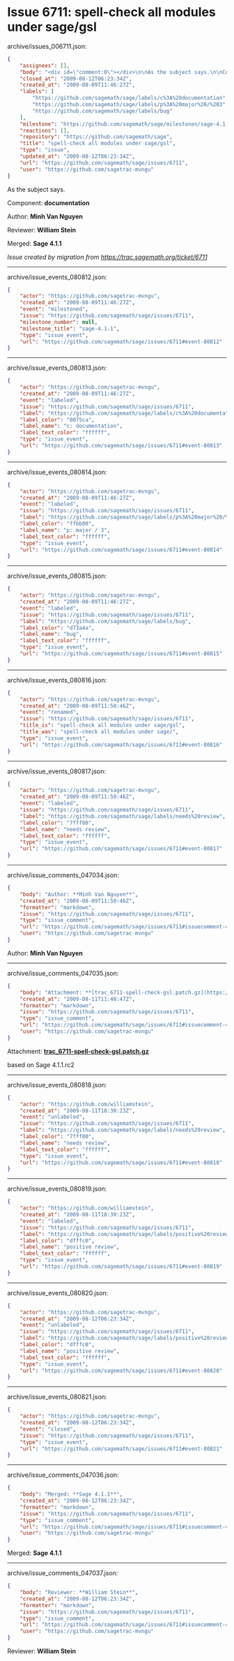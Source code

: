 # Issue 6711: spell-check all modules under sage/gsl

archive/issues_006711.json:
```json
{
    "assignees": [],
    "body": "<div id=\"comment:0\"></div>\n\nAs the subject says.\n\nComponent: **documentation**\n\nAuthor: **Minh Van Nguyen**\n\nReviewer: **William Stein**\n\nMerged: **Sage 4.1.1**\n\n_Issue created by migration from https://trac.sagemath.org/ticket/6711_\n\n",
    "closed_at": "2009-08-12T06:23:34Z",
    "created_at": "2009-08-09T11:46:27Z",
    "labels": [
        "https://github.com/sagemath/sage/labels/c%3A%20documentation",
        "https://github.com/sagemath/sage/labels/p%3A%20major%20/%203",
        "https://github.com/sagemath/sage/labels/bug"
    ],
    "milestone": "https://github.com/sagemath/sage/milestones/sage-4.1.1",
    "reactions": [],
    "repository": "https://github.com/sagemath/sage",
    "title": "spell-check all modules under sage/gsl",
    "type": "issue",
    "updated_at": "2009-08-12T06:23:34Z",
    "url": "https://github.com/sagemath/sage/issues/6711",
    "user": "https://github.com/sagetrac-mvngu"
}
```
<div id="comment:0"></div>

As the subject says.

Component: **documentation**

Author: **Minh Van Nguyen**

Reviewer: **William Stein**

Merged: **Sage 4.1.1**

_Issue created by migration from https://trac.sagemath.org/ticket/6711_





---

archive/issue_events_080812.json:
```json
{
    "actor": "https://github.com/sagetrac-mvngu",
    "created_at": "2009-08-09T11:46:27Z",
    "event": "milestoned",
    "issue": "https://github.com/sagemath/sage/issues/6711",
    "milestone_number": null,
    "milestone_title": "sage-4.1.1",
    "type": "issue_event",
    "url": "https://github.com/sagemath/sage/issues/6711#event-80812"
}
```



---

archive/issue_events_080813.json:
```json
{
    "actor": "https://github.com/sagetrac-mvngu",
    "created_at": "2009-08-09T11:46:27Z",
    "event": "labeled",
    "issue": "https://github.com/sagemath/sage/issues/6711",
    "label": "https://github.com/sagemath/sage/labels/c%3A%20documentation",
    "label_color": "0075ca",
    "label_name": "c: documentation",
    "label_text_color": "ffffff",
    "type": "issue_event",
    "url": "https://github.com/sagemath/sage/issues/6711#event-80813"
}
```



---

archive/issue_events_080814.json:
```json
{
    "actor": "https://github.com/sagetrac-mvngu",
    "created_at": "2009-08-09T11:46:27Z",
    "event": "labeled",
    "issue": "https://github.com/sagemath/sage/issues/6711",
    "label": "https://github.com/sagemath/sage/labels/p%3A%20major%20/%203",
    "label_color": "ffbb00",
    "label_name": "p: major / 3",
    "label_text_color": "ffffff",
    "type": "issue_event",
    "url": "https://github.com/sagemath/sage/issues/6711#event-80814"
}
```



---

archive/issue_events_080815.json:
```json
{
    "actor": "https://github.com/sagetrac-mvngu",
    "created_at": "2009-08-09T11:46:27Z",
    "event": "labeled",
    "issue": "https://github.com/sagemath/sage/issues/6711",
    "label": "https://github.com/sagemath/sage/labels/bug",
    "label_color": "d73a4a",
    "label_name": "bug",
    "label_text_color": "ffffff",
    "type": "issue_event",
    "url": "https://github.com/sagemath/sage/issues/6711#event-80815"
}
```



---

archive/issue_events_080816.json:
```json
{
    "actor": "https://github.com/sagetrac-mvngu",
    "created_at": "2009-08-09T11:50:46Z",
    "event": "renamed",
    "issue": "https://github.com/sagemath/sage/issues/6711",
    "title_is": "spell-check all modules under sage/gsl",
    "title_was": "spell-check all modules under sage/",
    "type": "issue_event",
    "url": "https://github.com/sagemath/sage/issues/6711#event-80816"
}
```



---

archive/issue_events_080817.json:
```json
{
    "actor": "https://github.com/sagetrac-mvngu",
    "created_at": "2009-08-09T11:50:46Z",
    "event": "labeled",
    "issue": "https://github.com/sagemath/sage/issues/6711",
    "label": "https://github.com/sagemath/sage/labels/needs%20review",
    "label_color": "7fff00",
    "label_name": "needs review",
    "label_text_color": "ffffff",
    "type": "issue_event",
    "url": "https://github.com/sagemath/sage/issues/6711#event-80817"
}
```



---

archive/issue_comments_047034.json:
```json
{
    "body": "Author: **Minh Van Nguyen**",
    "created_at": "2009-08-09T11:50:46Z",
    "formatter": "markdown",
    "issue": "https://github.com/sagemath/sage/issues/6711",
    "type": "issue_comment",
    "url": "https://github.com/sagemath/sage/issues/6711#issuecomment-47034",
    "user": "https://github.com/sagetrac-mvngu"
}
```

Author: **Minh Van Nguyen**



---

archive/issue_comments_047035.json:
```json
{
    "body": "Attachment: **[trac_6711-spell-check-gsl.patch.gz](https://github.com/sagemath/sage/files/ticket6711/trac_6711-spell-check-gsl.patch.gz)**\n\nbased on Sage 4.1.1.rc2",
    "created_at": "2009-08-11T11:40:47Z",
    "formatter": "markdown",
    "issue": "https://github.com/sagemath/sage/issues/6711",
    "type": "issue_comment",
    "url": "https://github.com/sagemath/sage/issues/6711#issuecomment-47035",
    "user": "https://github.com/sagetrac-mvngu"
}
```

Attachment: **[trac_6711-spell-check-gsl.patch.gz](https://github.com/sagemath/sage/files/ticket6711/trac_6711-spell-check-gsl.patch.gz)**

based on Sage 4.1.1.rc2



---

archive/issue_events_080818.json:
```json
{
    "actor": "https://github.com/williamstein",
    "created_at": "2009-08-11T18:30:23Z",
    "event": "unlabeled",
    "issue": "https://github.com/sagemath/sage/issues/6711",
    "label": "https://github.com/sagemath/sage/labels/needs%20review",
    "label_color": "7fff00",
    "label_name": "needs review",
    "label_text_color": "ffffff",
    "type": "issue_event",
    "url": "https://github.com/sagemath/sage/issues/6711#event-80818"
}
```



---

archive/issue_events_080819.json:
```json
{
    "actor": "https://github.com/williamstein",
    "created_at": "2009-08-11T18:30:23Z",
    "event": "labeled",
    "issue": "https://github.com/sagemath/sage/issues/6711",
    "label": "https://github.com/sagemath/sage/labels/positive%20review",
    "label_color": "dfffc0",
    "label_name": "positive review",
    "label_text_color": "ffffff",
    "type": "issue_event",
    "url": "https://github.com/sagemath/sage/issues/6711#event-80819"
}
```



---

archive/issue_events_080820.json:
```json
{
    "actor": "https://github.com/sagetrac-mvngu",
    "created_at": "2009-08-12T06:23:34Z",
    "event": "unlabeled",
    "issue": "https://github.com/sagemath/sage/issues/6711",
    "label": "https://github.com/sagemath/sage/labels/positive%20review",
    "label_color": "dfffc0",
    "label_name": "positive review",
    "label_text_color": "ffffff",
    "type": "issue_event",
    "url": "https://github.com/sagemath/sage/issues/6711#event-80820"
}
```



---

archive/issue_events_080821.json:
```json
{
    "actor": "https://github.com/sagetrac-mvngu",
    "created_at": "2009-08-12T06:23:34Z",
    "event": "closed",
    "issue": "https://github.com/sagemath/sage/issues/6711",
    "type": "issue_event",
    "url": "https://github.com/sagemath/sage/issues/6711#event-80821"
}
```



---

archive/issue_comments_047036.json:
```json
{
    "body": "Merged: **Sage 4.1.1**",
    "created_at": "2009-08-12T06:23:34Z",
    "formatter": "markdown",
    "issue": "https://github.com/sagemath/sage/issues/6711",
    "type": "issue_comment",
    "url": "https://github.com/sagemath/sage/issues/6711#issuecomment-47036",
    "user": "https://github.com/sagetrac-mvngu"
}
```

Merged: **Sage 4.1.1**



---

archive/issue_comments_047037.json:
```json
{
    "body": "Reviewer: **William Stein**",
    "created_at": "2009-08-12T06:23:34Z",
    "formatter": "markdown",
    "issue": "https://github.com/sagemath/sage/issues/6711",
    "type": "issue_comment",
    "url": "https://github.com/sagemath/sage/issues/6711#issuecomment-47037",
    "user": "https://github.com/sagetrac-mvngu"
}
```

Reviewer: **William Stein**
